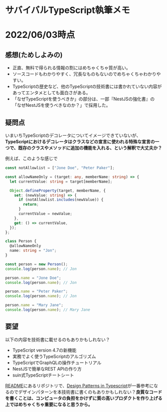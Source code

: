 # サバイバルTypeScript執筆メモ

# 2022/06/03時点

## 感想(ためしよみの)

* 正直、無料で得られる情報の割にはめちゃくちゃ質が高い。
* ソースコードもわかりやすく、冗長なものもないのでめちゃくちゃわかりやすい。
* TypeScriptの歴史など、他のTypeScriptの技術書には書かれていない内容があってエンタメとしても面白さがある。
* 「なぜTypeScriptを使うべきか」の部分は、一部『NestJSの強化書』の「なぜNestJSを使うべきなのか？」で採用した。

## 疑問点

いまいちTypeScriptのデコレータについてイメージできていないが、**TypeScriptにおけるデコレータはクラスなどの宣言に使われる特殊な宣言の一つで、既存のクラスやメソッドに追加の機能を入れる、という解釈で大丈夫か？**

例えば、このような感じで

```ts
const notAllowlist = ["Jone Doe", "Peter Paker"];

const allowNameOnly = (target: any, memberName: string) => {
  let currentValue: string = target[memberName];

  Object.defineProperty(target, memberName, {
    set: (newValue: string) => {
      if (notAllowlist.includes(newValue)) {
        return;
      }
      currentValue = newValue;
    },
    get: () => currentValue,
  });
};

class Person {
  @allowNameOnly
  name: string = "Jon";
}

const person = new Person();
console.log(person.name); // Jon

person.name = "Jone Doe";
console.log(person.name); // Jon

person.name = "Peter Paker";
console.log(person.name); // Jon

person.name = "Mary Jane";
console.log(person.name); // Mary Jane
```

## 要望

以下の内容を技術書に載せるのもありかもしれない？

* TypeScript version 4.7の新機能
* 実務でよく使うTypeScriptのアルゴリズム
* TypeScriptでGraphQLの操作チュートリアル
* NestJSで簡単なREST APIの作り方
* suin式TypeScriptチートシート

[README](../README.md)にあるリポジトリで、[Design Patterns in Typescript](https://github.com/torokmark/design_patterns_in_typescript)が一番参考になるのでデザインパターンを本技術書に書くのもありかもしれない？**良質なコードを書くことは、コンピュータの負担をかけずに質の高いプロダクトを作り上げる上ではめちゃくちゃ重要になると思うから。**